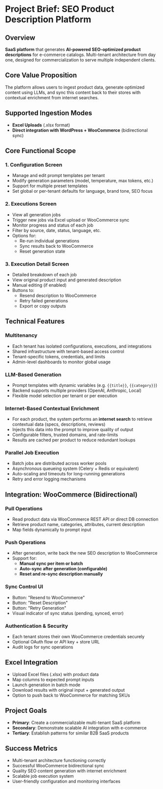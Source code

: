 # Project Brief: SEO Product Description Platform

## Overview

**SaaS platform** that generates **AI-powered SEO-optimized product descriptions** for e-commerce catalogs. Multi-tenant architecture from day one, designed for commercialization to serve multiple independent clients.

## Core Value Proposition

The platform allows users to ingest product data, generate optimized content using LLMs, and sync this content back to their stores with contextual enrichment from internet searches.

## Supported Ingestion Modes

- **Excel Uploads** (.xlsx format)
- **Direct integration with WordPress + WooCommerce** (bidirectional sync)

## Core Functional Scope

### 1. Configuration Screen

- Manage and edit prompt templates per tenant
- Modify generation parameters (model, temperature, max tokens, etc.)
- Support for multiple preset templates
- Set global or per-tenant defaults for language, brand tone, SEO focus

### 2. Executions Screen

- View all generation jobs
- Trigger new jobs via Excel upload or WooCommerce sync
- Monitor progress and status of each job
- Filter by source, date, status, language, etc.
- Options for:
  - Re-run individual generations
  - Sync results back to WooCommerce
  - Reset generation state

### 3. Execution Detail Screen

- Detailed breakdown of each job
- View original product input and generated description
- Manual editing (if enabled)
- Buttons to:
  - Resend description to WooCommerce
  - Retry failed generations
  - Export or copy outputs

## Technical Features

### Multitenancy

- Each tenant has isolated configurations, executions, and integrations
- Shared infrastructure with tenant-based access control
- Tenant-specific tokens, credentials, and limits
- Admin-level dashboards to monitor global usage

### LLM-Based Generation

- Prompt templates with dynamic variables (e.g. `{{title}}`, `{{category}}`)
- Backend supports multiple providers (OpenAI, Anthropic, Local)
- Flexible model selection per tenant or per execution

### Internet-Based Contextual Enrichment

- For each product, the system performs an **internet search** to retrieve contextual data (specs, descriptions, reviews)
- Injects this data into the prompt to improve quality of output
- Configurable filters, trusted domains, and rate-limits
- Results are cached per product to reduce redundant lookups

### Parallel Job Execution

- Batch jobs are distributed across worker pools
- Asynchronous queueing system (Celery + Redis or equivalent)
- Auto-scaling and timeouts for long-running generations
- Retry and error logging mechanisms

## Integration: WooCommerce (Bidirectional)

### Pull Operations

- Read product data via WooCommerce REST API or direct DB connection
- Retrieve product name, categories, attributes, current description
- Map fields dynamically to prompt input

### Push Operations

- After generation, write back the new SEO description to WooCommerce
- Support for:
  - **Manual sync per item or batch**
  - **Auto-sync after generation (configurable)**
  - **Reset and re-sync description manually**

### Sync Control UI

- Button: "Resend to WooCommerce"
- Button: "Reset Description"
- Button: "Retry Generation"
- Visual indicator of sync status (pending, synced, error)

### Authentication & Security

- Each tenant stores their own WooCommerce credentials securely
- Optional OAuth flow or API key + store URL
- Audit logs for sync operations

## Excel Integration

- Upload Excel files (.xlsx) with product data
- Map columns to expected prompt inputs
- Launch generation in batch mode
- Download results with original input + generated output
- Option to push back to WooCommerce for matching SKUs

## Project Goals

- **Primary**: Create a commercializable multi-tenant SaaS platform
- **Secondary**: Demonstrate scalable AI integration with e-commerce
- **Tertiary**: Establish patterns for similar B2B SaaS products

## Success Metrics

- Multi-tenant architecture functioning correctly
- Successful WooCommerce bidirectional sync
- Quality SEO content generation with internet enrichment
- Scalable job execution system
- User-friendly configuration and monitoring interfaces
